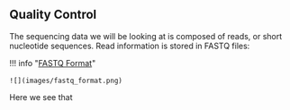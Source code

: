 ## Quality Control

The sequencing data we will be looking at is composed of reads, or short nucleotide sequences. Read information is stored in FASTQ files:

!!! info "[FASTQ Format](https://www.drive5.com/usearch/manual7/fastq_files.html)"

    ![](images/fastq_format.png)
   
   
Here we see that 
